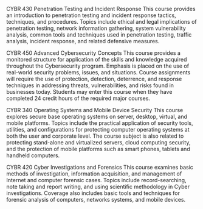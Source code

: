 CYBR 430
Penetration Testing and Incident Response
This course provides an introduction to penetration testing and incident response tactics, techniques, and procedures. Topics include ethical and legal implications of penetration testing, network information gathering, system vulnerability analysis, common tools and techniques used in penetration testing, traffic analysis, incident response, and related defensive measures.

CYBR 450
Advanced Cybersecurity Concepts
This course provides a monitored structure for application of the skills and knowledge acquired throughout the Cybersecurity program. Emphasis is placed on the use of real-world security problems, issues, and situations. Course assignments will require the use of protection, detection, deterrence, and response techniques in addressing threats, vulnerabilities, and risks found in businesses today. Students may enter this course when they have completed 24 credit hours of the required major courses.

CYBR 340
Operating Systems and Mobile Device Security
This course explores secure base operating systems on server, desktop, virtual, and mobile platforms. Topics include the practical application of security tools, utilities, and configurations for protecting computer operating systems at both the user and corporate level. The course subject is also related to protecting stand-alone and virtualized servers, cloud computing security, and the protection of mobile platforms such as smart phones, tablets and handheld computers.

CYBR 420
Cyber Investigations and Forensics
This course examines basic methods of investigation, information acquisition, and management of Internet and computer forensic cases. Topics include record-searching, note taking and report writing, and using scientific methodology in Cyber investigations. Coverage also includes basic tools and techniques for forensic analysis of computers, networks systems, and mobile devices.
